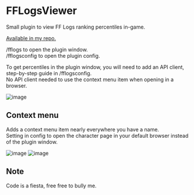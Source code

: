# FFLogsViewer

Small plugin to view FF Logs ranking percentiles in-game.

[Available in my repo.](https://github.com/Aireil/MyDalamudPlugins)

/fflogs to open the plugin window.  
/fflogsconfig to open the plugin config.

To get percentiles in the plugin window, you will need to add an API client, step-by-step guide in /fflogsconfig.  
No API client needed to use the context menu item when opening in a browser.

![image](https://i.imgur.com/MCNh7J5.png)

## Context menu

Adds a context menu item nearly everywhere you have a name.  
Setting in config to open the character page in your default browser instead of the plugin window.

![image](https://i.imgur.com/PepVHHW.png)
![image](https://i.imgur.com/8tENK5Y.png)

## Note
Code is a fiesta, free free to bully me.
